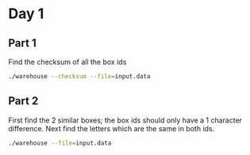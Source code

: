 # Day 1

## Part 1

Find the checksum of all the box ids

```bash
./warehouse --checksum --file=input.data
```

## Part 2

First find the 2 similar boxes; the box ids should only have a 1 character difference. Next find the letters which are the same in both ids.

```bash
./warehouse --file=input.data
```